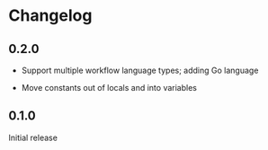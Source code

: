 # Changelog

## 0.2.0

* Support multiple workflow language types; adding Go language

* Move constants out of locals and into variables

## 0.1.0

Initial release
